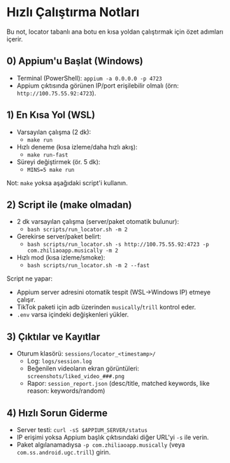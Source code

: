 # Hızlı Çalıştırma Notları

Bu not, locator tabanlı ana botu en kısa yoldan çalıştırmak için özet adımları içerir.

## 0) Appium'u Başlat (Windows)
- Terminal (PowerShell): `appium -a 0.0.0.0 -p 4723`
- Appium çıktısında görünen IP/port erişilebilir olmalı (örn: `http://100.75.55.92:4723`).

## 1) En Kısa Yol (WSL)
- Varsayılan çalışma (2 dk):
  - `make run`
- Hızlı deneme (kısa izleme/daha hızlı akış):
  - `make run-fast`
- Süreyi değiştirmek (ör. 5 dk):
  - `MINS=5 make run`

Not: `make` yoksa aşağıdaki script'i kullanın.

## 2) Script ile (make olmadan)
- 2 dk varsayılan çalışma (server/paket otomatik bulunur):
  - `bash scripts/run_locator.sh -m 2`
- Gerekirse server/paket belirt:
  - `bash scripts/run_locator.sh -s http://100.75.55.92:4723 -p com.zhiliaoapp.musically -m 2`
- Hızlı mod (kısa izleme/smoke):
  - `bash scripts/run_locator.sh -m 2 --fast`

Script ne yapar:
- Appium server adresini otomatik tespit (WSL→Windows IP) etmeye çalışır.
- TikTok paketi için adb üzerinden `musically`/`trill` kontrol eder.
- `.env` varsa içindeki değişkenleri yükler.

## 3) Çıktılar ve Kayıtlar
- Oturum klasörü: `sessions/locator_<timestamp>/`
  - Log: `logs/session.log`
  - Beğenilen videoların ekran görüntüleri: `screenshots/liked_video_###.png`
  - Rapor: `session_report.json` (desc/title, matched keywords, like reason: keywords/random)

## 4) Hızlı Sorun Giderme
- Server testi: `curl -sS $APPIUM_SERVER/status`
- IP erişimi yoksa Appium başlık çıktısındaki diğer URL'yi `-s` ile verin.
- Paket algılanamadıysa `-p com.zhiliaoapp.musically` (veya `com.ss.android.ugc.trill`) girin.
